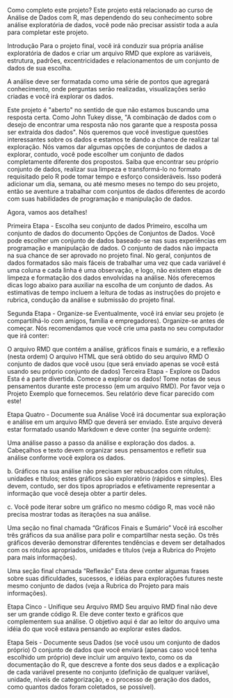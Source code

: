 Como completo este projeto?
Este projeto está relacionado ao curso de Análise de Dados com R, mas dependendo do seu conhecimento sobre análise exploratória de dados, você pode não precisar assistir toda a aula para completar este projeto.

Introdução
Para o projeto final, você irá conduzir sua própria análise exploratória de dados e criar um arquivo RMD que explore as variáveis, estrutura, padrões, excentricidades e relacionamentos de um conjunto de dados de sua escolha.

A análise deve ser formatada como uma série de pontos que agregará conhecimento, onde perguntas serão realizadas, visualizações serão criadas e você irá explorar os dados.

Este projeto é "aberto" no sentido de que não estamos buscando uma resposta certa. Como John Tukey disse, "A combinação de dados com o desejo de encontrar uma resposta não nos garante que a resposta possa ser extraída dos dados". Nós queremos que você investigue questões interessantes sobre os dados e estamos te dando a chance de realizar tal exploração. Nós vamos dar algumas opções de conjuntos de dados a explorar, contudo, você pode escolher um conjunto de dados completamente diferente dos propostos. Saiba que encontrar seu próprio conjunto de dados, realizar sua limpeza e transformá-lo no formato requisitado pelo R pode tomar tempo e esforço consideráveis. Isso poderá adicionar um dia, semana, ou até mesmo meses no tempo do seu projeto, então se aventure a trabalhar com conjuntos de dados diferentes de acordo com suas habilidades de programação e manipulação de dados.

Agora, vamos aos detalhes!

Primeira Etapa - Escolha seu conjunto de dados
Primeiro, escolha um conjunto de dados do documento Opções de Conjuntos de Dados. Você pode escolher um conjunto de dados baseado-se nas suas experiências em programação e manipulação de dados. O conjunto de dados não impacta na sua chance de ser aprovado no projeto final. No geral, conjuntos de dados formatados são mais fáceis de trabalhar uma vez que cada variável é uma coluna e cada linha é uma observação, e logo, não existem etapas de limpeza e formatação dos dados envolvidas na análise. Nós oferecemos dicas logo abaixo para auxiliar na escolha de um conjunto de dados. As estimativas de tempo incluem a leitura de todas as instruções do projeto e rubrica, condução da análise e submissão do projeto final.

Segunda Etapa - Organize-se
Eventualmente, você irá enviar seu projeto (e compartilhá-lo com amigos, família e empregadores). Organize-se antes de começar. Nós recomendamos que você crie uma pasta no seu computador que irá conter:

O arquivo RMD que contém a análise, gráficos finais e sumário, e a reflexão (nesta ordem)
O arquivo HTML que será obtido do seu arquivo RMD
O conjunto de dados que você usou (que será enviado apenas se você está usando seu próprio conjunto de dados)
Terceira Etapa - Explore os Dados
Esta é a parte divertida. Comece a explorar os dados! Tome notas de seus pensamentos durante este processo (em um arquivo RMD). Por favor veja o Projeto Exemplo que fornecemos. Seu relatório deve ficar parecido com este!

Etapa Quatro - Documente sua Análise
Você irá documentar sua exploração e análise em um arquivo RMD que deverá ser enviado. Este arquivo deverá estar formatado usando Markdown e deve conter (na seguinte ordem):

Uma análise passo a passo da análise e exploração dos dados.
a. Cabeçalhos e texto devem organizar seus pensamentos e refletir sua análise conforme você explora os dados.

b. Gráficos na sua análise não precisam ser rebuscados com rótulos, unidades e títulos; estes gráficos são exploratório (rápidos e simples). Eles devem, contudo, ser dos tipos apropriados e efetivamente representar a informação que você deseja obter a partir deles.

c. Você pode iterar sobre um gráfico no mesmo código R, mas você não precisa mostrar todas as iterações na sua análise.

Uma seção no final chamada “Gráficos Finais e Sumário”
Você irá escolher três gráficos da sua análise para polir e compartilhar nesta seção. Os três gráficos deverão demonstrar diferentes tendências e devem ser detalhados com os rótulos apropriados, unidades e títulos (veja a Rubrica do Projeto para mais informações).

Uma seção final chamada “Reflexão”
Esta deve conter algumas frases sobre suas dificuldades, sucessos, e idéias para explorações futures neste mesmo conjunto de dados (veja a Rubrica do Projeto para mais informações).

Etapa Cinco - Unifique seu Arquivo RMD
Seu arquivo RMD final não deve ser um grande código R. Ele deve conter texto e gráficos que complementem sua análise. O objetivo aqui é dar ao leitor do arquivo uma idéia do que você estava pensando ao explorar estes dados.

Etapa Seis - Documente seus Dados (se você usou um conjunto de dados próprio)
O conjunto de dados que você enviará (apenas caso você tenha escolhido um próprio) deve incluir um arquivo texto, como os da documentação do R, que descreve a fonte dos seus dados e a explicação de cada variável presente no conjunto (definição de qualquer variável, unidade, níveis de categorização, e o processo de geração dos dados, como quantos dados foram coletados, se possível).
